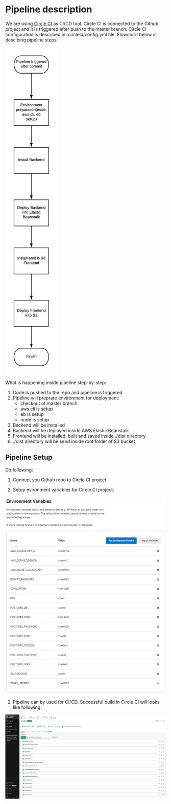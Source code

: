 # Pipeline description

We are using [Circle CI](https://circleci.com/) as CI/CD tool. Circle CI is connected to the Github project and it is triggered after push to the master branch. Circle CI configuration is described in .circleci/config.yml file.
Flowchart below is descibing pipeline steps:

![Flowchart describing pipeline](./images/pipeline.png)

What is happening inside pipeline step-by-step: 


1. Code is pushed to the repo and pipeline is triggered
2. Pipeline will preprare environment for deployment:
   - checkout of master branch
   - aws cli is setup
   - eb is setup
   - node is setup
3. Backend will be installed
4. Backend will be deployed inside AWS Elastic Beanstalk
5. Frontend will be installed, built and saved inside ./dist directory
6. ./dist directory will be send inside root folder of S3 bucket


## Pipeline Setup

Do following:

1. Connect you Github repo to Circle CI project

2. Setup evironment variables for Circle CI project:

![Flowchart describing pipeline](./images/pipeline-env.png)

2. Pipeline can by used for CI/CD. Successful build in Circle CI will looks like following:

![Flowchart describing pipeline](./images/pipeline-last-build.png)